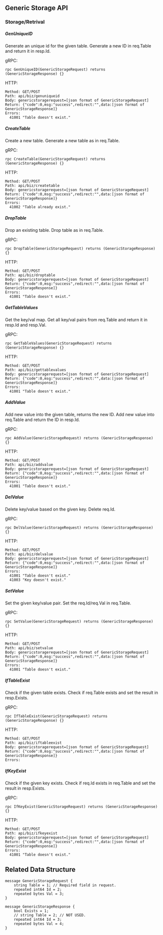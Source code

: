 ## Generic Storage API

### Storage/Retrival

##### GenUniqueID

Generate an unique id for the given table.
Generate a new ID in req.Table and return it in resp.Id.

gRPC:

```
rpc GenUniqueID(GenericStorageRequest) returns (GenericStorageResponse) {}
```

HTTP:

```
Method: GET/POST
Path: api/biz/genuniqueid
Body: genericstoragerequest=[json format of GenericStorageRequest]
Return: {"code":0,msg:"success",redirect:"",data:[json format of GenericStorageResponse]}
Errors:
  41001 "Table doesn't exist."
```

##### CreateTable

Create a new table.
Generate a new table as in req.Table.

gRPC:

```
rpc CreateTable(GenericStorageRequest) returns (GenericStorageResponse) {}
```

HTTP:

```
Method: GET/POST
Path: api/biz/createtable
Body: genericstoragerequest=[json format of GenericStorageRequest]
Return: {"code":0,msg:"success",redirect:"",data:[json format of GenericStorageResponse]}
Errors:
  41002 "Table already exist."
```

##### DropTable

Drop an existing table.
Drop table as in req.Table.

gRPC:

```
rpc DropTable(GenericStorageRequest) returns (GenericStorageResponse) {}
```

HTTP:

```
Method: GET/POST
Path: api/biz/droptable
Body: genericstoragerequest=[json format of GenericStorageRequest]
Return: {"code":0,msg:"success",redirect:"",data:[json format of GenericStorageResponse]}
Errors:
  41001 "Table doesn't exist."
```

##### GetTableValues

Get the key/val map.
Get all key/val pairs from req.Table and return it in resp.Id and resp.Val.

gRPC:

```
rpc GetTableValues(GenericStorageRequest) returns (GenericStorageResponse) {}
```

HTTP:

```
Method: GET/POST
Path: api/biz/gettablevalues
Body: genericstoragerequest=[json format of GenericStorageRequest]
Return: {"code":0,msg:"success",redirect:"",data:[json format of GenericStorageResponse]}
Errors:
  41001 "Table doesn't exist."
```

##### AddValue

Add new value into the given table, returns the new ID.
Add new value into req.Table and return the ID in resp.Id.

gRPC:

```
rpc AddValue(GenericStorageRequest) returns (GenericStorageResponse) {}
```

HTTP:

```
Method: GET/POST
Path: api/biz/addvalue
Body: genericstoragerequest=[json format of GenericStorageRequest]
Return: {"code":0,msg:"success",redirect:"",data:[json format of GenericStorageResponse]}
Errors:
  41001 "Table doesn't exist."
```

##### DelValue

Delete key/value based on the given key.
Delete req.Id.

gRPC:

```
rpc DelValue(GenericStorageRequest) returns (GenericStorageResponse) {}
```

HTTP:

```
Method: GET/POST
Path: api/biz/delvalue
Body: genericstoragerequest=[json format of GenericStorageRequest]
Return: {"code":0,msg:"success",redirect:"",data:[json format of GenericStorageResponse]}
Errors:
  41001 "Table doesn't exist."
  41003 "Key doesn't exist."
```

##### SetValue

Set the given key/value pair.
Set the req.Id/req.Val in req.Table.

gRPC:

```
rpc SetValue(GenericStorageRequest) returns (GenericStorageResponse) {}
```

HTTP:

```
Method: GET/POST
Path: api/biz/setvalue
Body: genericstoragerequest=[json format of GenericStorageRequest]
Return: {"code":0,msg:"success",redirect:"",data:[json format of GenericStorageResponse]}
Errors:
  41001 "Table doesn't exist."
```

##### IfTableExist

Check if the given table exists.
Check if req.Table exists and set the result in resp.Exists.

gRPC:

```
rpc IfTableExist(GenericStorageRequest) returns (GenericStorageResponse) {}
```

HTTP:

```
Method: GET/POST
Path: api/biz/iftableexist
Body: genericstoragerequest=[json format of GenericStorageRequest]
Return: {"code":0,msg:"success",redirect:"",data:[json format of GenericStorageResponse]}
Errors:

```

##### IfKeyExist

Check if the given key exists.
Check if req.Id exists in req.Table and set the result in resp.Exists.

gRPC:

```
rpc IfKeyExist(GenericStorageRequest) returns (GenericStorageResponse) {}
```

HTTP:

```
Method: GET/POST
Path: api/biz/ifkeyexist
Body: genericstoragerequest=[json format of GenericStorageRequest]
Return: {"code":0,msg:"success",redirect:"",data:[json format of GenericStorageResponse]}
Errors:
  41001 "Table doesn't exist."
```

## Related Data Structure
```
message GenericStorageRequest {
	string Table = 1; // Required field in request.
	repeated int64 Id = 2;
	repeated bytes Val = 3;
}
```

```
message GenericStorageResponse {
	bool Exists = 1;
	// string Table = 2; // NOT USED.
	repeated int64 Id = 3;
	repeated bytes Val = 4;
}
```

